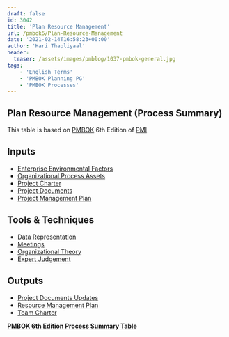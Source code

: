 ```yaml
---
draft: false
id: 3042   
title: 'Plan Resource Management'
url: /pmbok6/Plan-Resource-Management
date: '2021-02-14T16:58:23+00:00'
author: 'Hari Thapliyaal'
header:
  teaser: /assets/images/pmblog/1037-pmbok-general.jpg
tags:
    - 'English Terms'
    - 'PMBOK Planning PG'
    - 'PMBOK Processes'
---
```


## Plan Resource Management (Process Summary)

This table is based on [PMBOK](https://www.pmi.org/pmbok-guide-standards) 6th Edition of [PMI](https://www.pmi.org)

## **Inputs**

- [Enterprise Environmental Factors](/pmbok6/enterprise-environmental-factors)
- [Organizational Process Assets](/pmbok6/organizational-process-assets)
- [Project Charter](/pmbok6/project-charter)
- [Project Documents](/pmbok6/project-documents)
- [Project Management Plan](/pmbok6/project-management-plan)

## **Tools &amp; Techniques**

- [Data Representation](/pmbok6/data-representation)
- [Meetings](/pmbok6/meetings)
- [Organizational Theory](/pmbok6/organizational-theory)
- [Expert Judgement](/pmbok6/expert-judgement)

## **Outputs**

- [Project Documents Updates](/pmbok6/project-documents-updates)
- [Resource Management Plan](/pmbok6/resource-management-plan)
- [Team Charter](/pmbok6/team-charter)

**[PMBOK 6th Edition Process Summary Table](process-groups-and-processes-in-pmbok6/)**